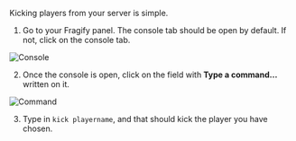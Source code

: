 Kicking players from your server is simple.

1. Go to your Fragify panel. The console tab should be open by default. If not, click on the console tab. 

![Console](../images/console.png)

2. Once the console is open, click on the field with **Type a command…** written on it.  

![Command](../images/command.png)

3.  Type in `kick playername`, and that should kick the player you have chosen.